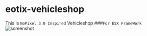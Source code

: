 # eotix-vehicleshop
This is ```NoPixel 3.0 Inspired``` Vehicleshop
###```For ESX FrameWork```
![screenshot](https://i.imgur.com/lDDFZiP.png)
